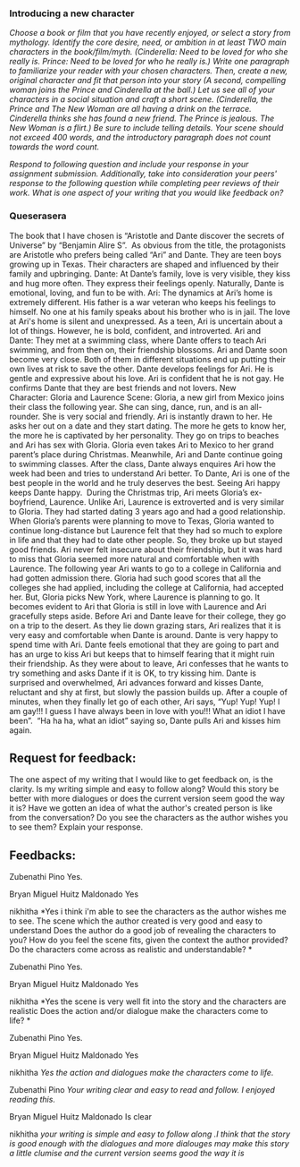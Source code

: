 ### Introducing a new character

*Choose a book or film that you have recently enjoyed, or select a story from mythology. Identify the core desire, need, or ambition in at least TWO main characters in the book/film/myth. (Cinderella: Need to be loved for who she really is. Prince: Need to be loved for who he really is.) Write one paragraph to familiarize your reader with your chosen characters. Then, create a new, original character and fit that person into your story (A second, compelling woman joins the Prince and Cinderella at the ball.) Let us see all of your characters in a social situation and craft a short scene. (Cinderella, the Prince and The New Woman are all having a drink on the terrace. Cinderella thinks she has found a new friend. The Prince is jealous. The New Woman is a flirt.) Be sure to include telling details. Your scene should not exceed 400 words, and the introductory paragraph does not count towards the word count.*


*Respond to following question and include your response in your assignment submission. Additionally, take into consideration your peers' response to the following question while completing peer reviews of their work.
What is one aspect of your writing that you would like feedback on?*


### Queserasera

The book that I have chosen is “Aristotle and Dante discover the secrets of Universe” by “Benjamin Alire S”. 
As obvious from the title, the protagonists are Aristotle who prefers being called “Ari” and Dante. They are teen boys growing up in Texas. Their characters are shaped and influenced by their family and upbringing.
Dante: At Dante’s family, love is very visible, they kiss and hug more often. They express their feelings openly. Naturally, Dante is emotional, loving, and fun to be with.
Ari: The dynamics at Ari’s home is extremely different. His father is a war veteran who keeps his feelings to himself. No one at his family speaks about his brother who is in jail. The love at Ari's home is silent and unexpressed. As a teen, Ari is uncertain about a lot of things. However, he is bold, confident, and introverted.
Ari and Dante: They met at a swimming class, where Dante offers to teach Ari swimming, and from then on, their friendship blossoms. Ari and Dante soon become very close. Both of them in different situations end up putting their own lives at risk to save the other. Dante develops feelings for Ari. He is gentle and expressive about his love. Ari is confident that he is not gay. He confirms Dante that they are best friends and not lovers.
New Character: Gloria and Laurence
Scene: Gloria, a new girl from Mexico joins their class the following year. She can sing, dance, run, and is an all-rounder. She is very social and friendly. Ari is instantly drawn to her. He asks her out on a date and they start dating. The more he gets to know her, the more he is captivated by her personality. They go on trips to beaches and Ari has sex with Gloria. Gloria even takes Ari to Mexico to her grand parent’s place during Christmas.
Meanwhile, Ari and Dante continue going to swimming classes. After the class, Dante always enquires Ari how the week had been and tries to understand Ari better. To Dante, Ari is one of the best people in the world and he truly deserves the best. Seeing Ari happy keeps Dante happy. 
During the Christmas trip, Ari meets Gloria’s ex-boyfriend, Laurence. Unlike Ari, Laurence is extroverted and is very similar to Gloria. They had started dating 3 years ago and had a good relationship. When Gloria’s parents were planning to move to Texas, Gloria wanted to continue long-distance but Laurence felt that they had so much to explore in life and that they had to date other people. So, they broke up but stayed good friends. Ari never felt insecure about their friendship, but it was hard to miss that Gloria seemed more natural and comfortable when with Laurence.
The following year Ari wants to go to a college in California and had gotten admission there. Gloria had such good scores that all the colleges she had applied, including the college at California, had accepted her. But, Gloria picks New York, where Laurence is planning to go. It becomes evident to Ari that Gloria is still in love with Laurence and Ari gracefully steps aside.
Before Ari and Dante leave for their college, they go on a trip to the desert. As they lie down grazing stars, Ari realizes that it is very easy and comfortable when Dante is around. Dante is very happy to spend time with Ari. Dante feels emotional that they are going to part and has an urge to kiss Ari but keeps that to himself fearing that it might ruin their friendship. As they were about to leave, Ari confesses that he wants to try something and asks Dante if it is OK, to try kissing him. Dante is surprised and overwhelmed, Ari advances forward and kisses Dante, reluctant and shy at first, but slowly the passion builds up. After a couple of minutes, when they finally let go of each other, Ari says, “Yup! Yup! Yup! I am gay!!! I guess I have always been in love with you!!! What an idiot I have been”.  “Ha ha ha, what an idiot” saying so, Dante pulls Ari and kisses him again.


## Request for feedback: 

The one aspect of my writing that I would like to get feedback on, is the clarity. Is my writing simple and easy to follow along? Would this story be better with more dialogues or does the current version seem good the way it is?
Have we gotten an idea of what the author's created person is like from the conversation? Do you see the characters as the author wishes you to see them? Explain your response.

## Feedbacks:

Zubenathi Pino
Yes.

Bryan Miguel Huitz Maldonado
Yes

nikhitha
*Yes i think i'm able to see the characters as the author wishes me to see. The scene which the author created is very good and easy to understand
Does the author do a good job of revealing the characters to you? How do you feel the scene fits, given the context the author provided? Do the characters come across as realistic and understandable? *

Zubenathi Pino
Yes.

Bryan Miguel Huitz Maldonado
Yes

nikhitha
*Yes the scene is very well fit into the story and the characters are realistic
Does the action and/or dialogue make the characters come to life? *

Zubenathi Pino
Yes.

Bryan Miguel Huitz Maldonado
Yes

nikhitha
*Yes the action and dialogues make the characters come to life.*


Zubenathi Pino
*Your writing clear and easy to read and follow. I enjoyed reading this.*

Bryan Miguel Huitz Maldonado
Is clear

nikhitha
*your writing is simple and easy to follow along .I think that the story is good enough with the dialogues and more dialouges may make this story a little clumise and the current version seems good the way it is*

